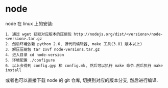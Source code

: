  # node

node 在 linux 上的安装:
```
1. 通过 wget 获取对应版本的压缩包 http://nodejs.org/dist/<versions>/node-<version>.tar.gz
2. 然后环境依赖 python 2.6, 源代码编辑器, make 工具(3.81 版本以上)
3. 解压压缩包 tar zxvf node-versions.tar.gz
4. 进入目录 cd node-version
5. 环境配置 ./configure
6. 以上会得到 config.gyp 和 config.mk, 然后可以执行 make 命令.然后执行 make install
```
或者也可以直接下载 node 的 git 仓库, 切换到对应的版本分支, 然后进行编译.
